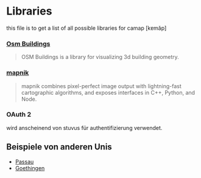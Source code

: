 # Libraries
this file is to get a list of all possible libraries for camap [​​k​ɐmăp]

### [Osm Buildings](https://github.com/OSMBuildings/OSMBuildings/)
> OSM Buildings is a library for visualizing 3d building geometry.

### [mapnik](mapnik.org)
> mapnik combines pixel-perfect image output with lightning-fast cartographic algorithms, and exposes interfaces in C++, Python, and Node.

### OAuth 2
wird anscheinend von stuvus für authentifizierung verwendet.

## Beispiele von anderen Unis

- [Passau](https://www.virtualtour.uni-passau.de/start/)
- [Goethingen](http://lageplan.uni-goettingen.de/)